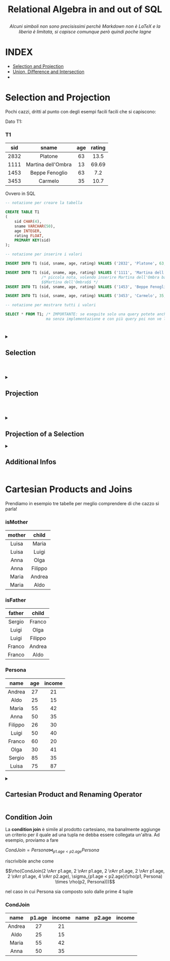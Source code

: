 # <p align = "center"> Relational Algebra in and out of SQL </p>

###### <p align = "center"> Alcuni simboli non sono precisissimi perchè Markdown non è LaTeX e la liberia è limitata, si capisce comunque però quindi poche lagne </p>

#
# INDEX

- [Selection and Projection](#selection-and-projection)
- [Union, Difference and Intersection](#union-difference-and-intersection)
- []()

#

# Selection and Projection

Pochi cazzi, dritti al punto con degli esempi facili facili che si capiscono:

Dato T1:

### T1

| **sid** | **sname** | **age** | **rating** |
| :---: | :---: | :---: | :---: |
|2832|Platone|63|13.5|
|1111|Martina dell'Ombra|13|69.69|
|1453|Beppe Fenoglio|63|7.2|
|3453|Carmelo|35|10.7|

Ovvero in SQL

~~~sql
-- notazione per creare la tabella

CREATE TABLE T1
(
    sid CHAR(4),
    sname VARCHAR(50),
    age INTEGER,
    rating FLOAT,
    PRIMARY KEY(sid)
);

-- notazione per inserire i valori

INSERT INTO T1 (sid, sname, age, rating) VALUES ('2832', 'Platone', 63, 13.5);

INSERT INTO T1 (sid, sname, age, rating) VALUES ('1111', 'Martina dell Ombra', 13, 69.69);
                /* piccola nota, volendo inserire Martina dell'Ombra basterebbe fare 
                $$Martina dell'Ombra$$ */
INSERT INTO T1 (sid, sname, age, rating) VALUES ('1453', 'Beppe Fenoglio', 63, 7.2);

INSERT INTO T1 (sid, sname, age, rating) VALUES ('3453', 'Carmelo', 35, 10.7);

-- notazione per mostrare tutti i valori

SELECT * FROM T1; /* IMPORTANTE: se eseguite solo una query potete anche evitare il ;
                  ma senza implementazione e con più query poi non ve le distingue /*
~~~

#

<details>

<summary><h2> Selection </h2> </summary>

L'operazione di selezione *Sig1* = $\sigma_{age > 42}$(*T1*)

In SQL
~~~sql
SELECT * -- Seleziona tutte le righe e le colonne...
FROM T1  -- ...dalla tabella T1...
WHERE age > 42  -- ...tale che l'età sia maggiore di 42.
~~~

Dà come risultato:

### Sig1

| **sid** | **sname** | **age** | **rating** |
| :---: | :---: | :---: | :---: |
|2832|Platone|63|13.5|
|1453|Beppe Fenoglio|63|7.2|

</details>

#

<details>

<summary><h2> Projection </h2> </summary>

L'operazione di proiezione *Pro1* = $\pi_{age}$(*T1*)

In SQL
~~~sql
SELECT age --seleziona solo la colonna "age"
FROM T1
~~~

Produce:

### Pro1

| **age** | 
:---:
63
13
63
35
#### Piccola nota: dalle lezioni esce fuori che l'operatore di proiezione *dovrebbe* eliminare i duplicati, ma sta cosa nse vede pe niente, questo perchè ancora non abbiamo tenuto conto di un terminino importantino che vediamo qui di seguito (ricordo di fare opportune verifiche sul [sito](https://www.db-fiddle.com) consigliato dal Professore per esercitarsi):

~~~sql
SELECT distinct age -- distinct elimina le copie
FROM T1
~~~

Che invece darà in "output":

| **age** | 
:---:
63
13
35

</details>

#

<details>

<summary><h2> Projection of a Selection </h2> </summary>

E infine un'operazione tipo *SP* = $\pi_{sname,age}(\sigma_{rating>9}(T1))$

In SQL
~~~sql
SELECT sname, age
FROM T1
WHERE rating > 9;
~~~

Dà:

### SP

 **sname** | **age** | 
|:---: | :---: | 
|Martina dell'Ombra|13|
|Platone|63|
|Carmelo|35|

#### Non dò certezze sul fatto che sia una ricorrenza voluta da PostgreSQL, anche perchè non c'ho troppa sbatta di andare a verificare ciò che sto per dire, però pare che dall'alto verso il basso il risultato della query abbia organizzato i dati che abbiamo "proiettato" dal rating più alto fino al più basso (può essere che lo faccia sempre come no).

</details>

<details>

<summary><h2> Additional Infos </h2> </summary>

Per questi esempi useremo queste tabelle e il [sito](https://www.db-fiddle.com) consigliato:

~~~sql
CREATE TABLE Person
(
    pid CHAR(3),
    pname VARCHAR(50),
    income INTEGER,
    age INTEGER,
    PRIMARY KEY(pid)
);

INSERT INTO Person (pid, pname, income, age) VALUES ('aaa', 'Paolo', 30, 43);
INSERT INTO Person (pid, pname, income, age) VALUES ('aab', 'Francesca', 60, 5);
INSERT INTO Person (pid, pname, income, age) VALUES ('aba', 'Carla', 23, 60);
INSERT INTO Person (pid, pname, income, age) VALUES ('abb', 'Gesù Cristo', 0, 33);

------------------------------------------------------------


~~~
Name conventions:
~~~ sql
SELECT Person.pname, Person.income
FROM Person
WHERE Person.age < 35;

-- oppure se non ci sono ambiguità

SELECT pname, income
FROM Person
WHERE age < 35;

-- oppure se ci sono ambiguità ma vogliamo una soluzione più facile

SELECT p.pname, p.income
FROM Person /* as */ p
WHERE p.age < 35;
~~~

Per modificare il nome degli attributi in un risultato usiamo:
~~~ sql
SELECT p.pname as Person_Name, p.income, p.income as Person_Salary -- ripetere con label diversi
FROM Person p
WHERE p.age <35;
~~~

Possiamo anche usare delle espressioni nella proiezione:
~~~ sql
SELECT income/2 as Salary
FROM Person
WHERE age > 10;
~~~

Oppure complicare gli argomenti della selezione:

~~~ sql
SELECT pid, pname, age
FROM Person
WHERE income > 20 AND income <40;

-- o anche 

SELECT pid, pname, age + 420
FROM Person
WHERE income > 20 AND (age < 40 OR age > 3);
~~~

Generalizzare la soluzione di una selezione
~~~ sql
SELECT *
FROM Person
WHERE pname LIKE 'A_g%'; -- seleziona i nomi che hanno A come iniziale e g come terza lettera
~~~

</details>

<!--- 
# Union, Difference and intersection

Tutti e tre devono essere **union-compatible**, ovvero devono possedere lo stesso numero di colonne, e tutte le coppie di colonne "allineate" devono essere dello stesso tipo

Prenderemo in esempio due tabelle propedeutiche per comprendere i tre concetti: 

### S
|sid|sname|
|:---:|:---:|
|1|Arianna|
|2|Monica|
|3|Mariangelo|

### D
|did|dname|
|:---:|:---:|
|1|Arianna|
|4|Samaritano|
|3|Mariangelo|

### Unione 

$S \cup D$


|sid|sname|
|:---:|:---:|
|1|Arianna|
|2|Monica|
|3|Mariangelo|
|4|Samaritano|

### Intersezione

$S \cap D$

|sid|sname|
|:---:|:---:|
|1|Arianna|
|3|Mariangelo|

### DIfferenza 

$S - D$

|sid|sname|
|:---:|:---:|
|2|Monica|

--->

# Cartesian Products and Joins

Prendiamo in esempio tre tabelle per meglio comprendere di che cazzo si parla!

### isMother

|mother|child|
|:---:|:---:|
Luisa|Maria
Luisa|Luigi
Anna|Olga
Anna|Filippo
Maria|Andrea
Maria|Aldo

### isFather

|father|child|
|:---:|:---:|
Sergio|Franco
Luigi|Olga
Luigi|Filippo
Franco|Andrea
Franco|Aldo

### Persona

|name|age|income|
|:---:|:---:|:---:|
Andrea|27|21
Aldo|25|15
Maria|55|42
Anna|50|35
Filippo|26|30
Luigi|50|40
Franco|60|20
Olga|30|41
Sergio|85|35
Luisa|75|87

<details>

<summary><h2> Cartesian Product and Renaming Operator </h2> </summary> 

Per facilità in questo esempio riduciamo a due tuple ciascuna le tabelle isMother e isFather dunque:

### isMother

|mother|child|
|:---:|:---:|
Luisa|Maria
Luisa|Luigi

### isFather

|father|child|
|:---:|:---:|
Sergio|Franco
Luigi|Olga

Banalmente, date le due tabelle, il **prodotto cartesiano** associa alle ad ogni riga della prima tabella, tutte le righe della seconda, e dunque uscirà che dato $ProdCart = isMother \times isFather$

### ProdCart

|mother|(child)|father|(child)|
|:---:|:---:|:---:|:---:|
|Luisa|Maria|Sergio|Franco
|Luisa|Maria|Luigi|Olga
|Luisa|Luigi|Sergio|Franco
|Luisa|Luigi|Luigi|Olga

In SQL:
~~~ sql

~~~

Per risolvere ambiguità come quella causata dalla doppia presenza di "child" usiamo il renaming operator. Dato $\rho( R (2 \rArr m\_ child, 4 \rArr f\_ child), isMother \times isFather)$ avremo:

### R

|mother|m_child|father|f_child|
|:---:|:---:|:---:|:---:|
|Luisa|Maria|Sergio|Franco
|Luisa|Maria|Luigi|Olga
|Luisa|Luigi|Sergio|Franco
|Luisa|Luigi|Luigi|Olga

In SQL:

~~~ sql

~~~

</details>

## Condition Join

La **condition join** è simile al prodotto cartesiano, ma banalmente aggiunge un criterio per il quale ad una tupla ne debba essere collegata un'altra. Ad esempio, proviamo a fare 

$CondJoin = Persona ⋈_{p1.age < p2.age} Persona$

riscrivibile anche come 

$$\rho(CondJoin(2 \rArr p1.age, 2 \rArr p1.age, 2 \rArr p1.age, 2 \rArr p1.age, 2 \rArr p1.age, 4 \rArr p2.age), \sigma_{p1.age < p2.age}(\rho(p1, Persona) \times \rho(p2, Persona)))$$

nel caso in cui Persona sia composto solo dalle prime 4 tuple

### CondJoin

|name|p1.age|income|name|p2.age|income|
|:---:|:---:|:---:|:---:|:---:|:---:
Andrea|27|21
Aldo|25|15
Maria|55|42
Anna|50|35

</details>